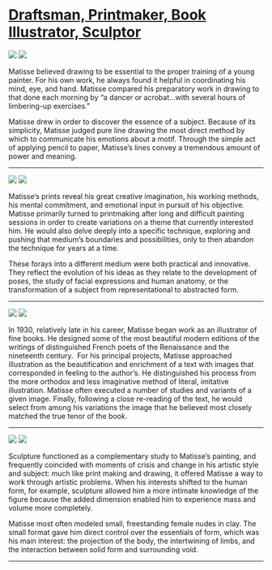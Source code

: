 # [Draftsman, Printmaker, Book Illustrator, Sculptor](http://artsmia.github.io/griot/#/stories/1144)

![](http://cdn.dx.artsmia.org/thumbs/tn_null.jpg)
![](http://cdn.dx.artsmia.org/thumbs/tn_null.jpg)

Matisse believed drawing to be essential to the proper training of a young painter. For his own work, he always found it helpful in coordinating his mind, eye, and hand. Matisse compared his preparatory work in drawing to that done each morning by “a dancer or acrobat…with several hours of limbering-up exercises.”

Matisse drew in order to discover the essence of a subject. Because of its simplicity, Matisse judged pure line drawing the most direct method by which to communicate his emotions about a motif. Through the simple act of applying pencil to paper, Matisse’s lines convey a tremendous amount of power and meaning.

---

![](http://cdn.dx.artsmia.org/thumbs/tn_null.jpg)
![](http://cdn.dx.artsmia.org/thumbs/tn_null.jpg)

Matisse’s prints reveal his great creative imagination, his working methods, his mental commitment, and emotional input in pursuit of his objective. Matisse primarily turned to printmaking after long and difficult painting sessions in order to create variations on a theme that currently interested him. He would also delve deeply into a specific technique, exploring and pushing that medium’s boundaries and possibilities, only to then abandon the technique for years at a time.

These forays into a different medium were both practical and innovative. They reflect the evolution of his ideas as they relate to the development of poses, the study of facial expressions and human anatomy, or the transformation of a subject from representational to abstracted form.

---

![](http://cdn.dx.artsmia.org/thumbs/tn_null.jpg)
![](http://cdn.dx.artsmia.org/thumbs/tn_null.jpg)

In 1930, relatively late in his career, Matisse began work as an illustrator of fine books. He designed some of the most beautiful modern editions of the writings of distinguished French poets of the Renaissance and the nineteenth century.  For his principal projects, Matisse approached illustration as the beautification and enrichment of a text with images that corresponded in feeling to the author’s. He distinguished his process from the more orthodox and less imaginative method of literal, imitative illustration. Matisse often executed a number of studies and variants of a given image. Finally, following a close re-reading of the text, he would select from among his variations the image that he believed most closely matched the true tenor of the book.

---

![](http://cdn.dx.artsmia.org/thumbs/tn_null.jpg)
![](http://cdn.dx.artsmia.org/thumbs/tn_null.jpg)

Sculpture functioned as a complementary study to Matisse’s painting, and frequently coincided with moments of crisis and change in his artistic style and subject: much like print making and drawing, it offered Matisse a way to work through artistic problems. When his interests shifted to the human form, for example, sculpture allowed him a more intimate knowledge of the figure because the added dimension enabled him to experience mass and volume more completely.

Matisse most often modeled small, freestanding female nudes in clay. The small format gave him direct control over the essentials of form, which was his main interest: the projection of the body, the intertwining of limbs, and the interaction between solid form and surrounding void.

---
